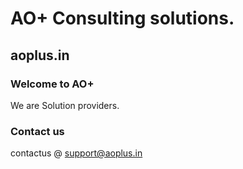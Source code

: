 # AO+ Consulting solutions.
## aoplus.in

### Welcome to AO+
We are Solution providers.

### Contact us
contactus @ support@aoplus.in
